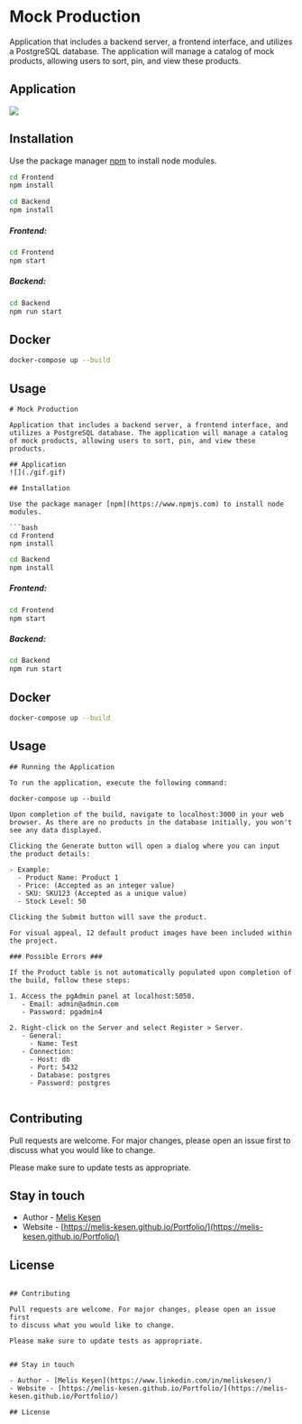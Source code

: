 # Mock Production

Application that includes a backend server, a frontend interface, and utilizes a PostgreSQL database. The application will manage a catalog of mock products, allowing users to sort, pin, and view these products.

## Application
![]([https://github.com/melis-kesen/Mock-Production/gif.gif])

## Installation

Use the package manager [npm](https://www.npmjs.com) to install node modules.

```bash
cd Frontend
npm install 
```

```bash
cd Backend
npm install 
```
##### Frontend:
```bash
cd Frontend
npm start 
```
##### Backend:
```bash
cd Backend
npm run start 
```
## Docker

```bash
docker-compose up --build
```

## Usage

```text
# Mock Production

Application that includes a backend server, a frontend interface, and utilizes a PostgreSQL database. The application will manage a catalog of mock products, allowing users to sort, pin, and view these products.

## Application
![](./gif.gif)

## Installation

Use the package manager [npm](https://www.npmjs.com) to install node modules.

```bash
cd Frontend
npm install 
```

```bash
cd Backend
npm install 
```
##### Frontend:
```bash
cd Frontend
npm start 
```
##### Backend:
```bash
cd Backend
npm run start 
```
## Docker

```bash
docker-compose up --build
```

## Usage

```text
## Running the Application

To run the application, execute the following command:

docker-compose up --build

Upon completion of the build, navigate to localhost:3000 in your web browser. As there are no products in the database initially, you won't see any data displayed.

Clicking the Generate button will open a dialog where you can input the product details:

- Example:
  - Product Name: Product 1
  - Price: (Accepted as an integer value)
  - SKU: SKU123 (Accepted as a unique value)
  - Stock Level: 50

Clicking the Submit button will save the product.

For visual appeal, 12 default product images have been included within the project.

### Possible Errors ###

If the Product table is not automatically populated upon completion of the build, follow these steps:

1. Access the pgAdmin panel at localhost:5050.
   - Email: admin@admin.com
   - Password: pgadmin4

2. Right-click on the Server and select Register > Server.
   - General:
     - Name: Test
   - Connection:
     - Host: db
     - Port: 5432
     - Database: postgres
     - Password: postgres


```

## Contributing

Pull requests are welcome. For major changes, please open an issue first
to discuss what you would like to change.

Please make sure to update tests as appropriate.


## Stay in touch

- Author - [Melis Keşen](https://www.linkedin.com/in/meliskesen/)
- Website - [https://melis-kesen.github.io/Portfolio/](https://melis-kesen.github.io/Portfolio/)

## License


```

## Contributing

Pull requests are welcome. For major changes, please open an issue first
to discuss what you would like to change.

Please make sure to update tests as appropriate.


## Stay in touch

- Author - [Melis Keşen](https://www.linkedin.com/in/meliskesen/)
- Website - [https://melis-kesen.github.io/Portfolio/](https://melis-kesen.github.io/Portfolio/)

## License
